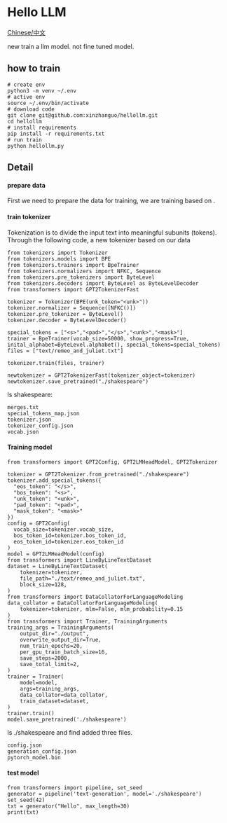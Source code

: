 # Hello LLM

[Chinese/中文](https://github.com/xinzhanguo/hellollm/blob/main/README_ZH.md)

new train a llm model.
not fine tuned model.

## how to train

```
# create env
python3 -m venv ~/.env
# active env
source ~/.env/bin/activate
# download code
git clone git@github.com:xinzhanguo/hellollm.git
cd hellollm
# install requirements
pip install -r requirements.txt
# run train
python hellollm.py
```

## Detail

#### prepare data

First we need to prepare the data for training, we are training based on <Romeo and Juliet>.

#### train tokenizer

Tokenization is to divide the input text into meaningful subunits (tokens).
Through the following code, a new tokenizer based on our data

```
from tokenizers import Tokenizer
from tokenizers.models import BPE
from tokenizers.trainers import BpeTrainer
from tokenizers.normalizers import NFKC, Sequence
from tokenizers.pre_tokenizers import ByteLevel
from tokenizers.decoders import ByteLevel as ByteLevelDecoder
from transformers import GPT2TokenizerFast

tokenizer = Tokenizer(BPE(unk_token="<unk>"))
tokenizer.normalizer = Sequence([NFKC()])
tokenizer.pre_tokenizer = ByteLevel()
tokenizer.decoder = ByteLevelDecoder()

special_tokens = ["<s>","<pad>","</s>","<unk>","<mask>"]
trainer = BpeTrainer(vocab_size=50000, show_progress=True, inital_alphabet=ByteLevel.alphabet(), special_tokens=special_tokens)
files = ["text/remeo_and_juliet.txt"]

tokenizer.train(files, trainer)

newtokenizer = GPT2TokenizerFast(tokenizer_object=tokenizer)
newtokenizer.save_pretrained("./shakespeare")
```

ls shakespeare:
```
merges.txt
special_tokens_map.json
tokenizer.json
tokenizer_config.json
vocab.json
```

#### Training model

```
from transformers import GPT2Config, GPT2LMHeadModel, GPT2Tokenizer

tokenizer = GPT2Tokenizer.from_pretrained("./shakespeare")
tokenizer.add_special_tokens({
  "eos_token": "</s>",
  "bos_token": "<s>",
  "unk_token": "<unk>",
  "pad_token": "<pad>",
  "mask_token": "<mask>"
})
config = GPT2Config(
  vocab_size=tokenizer.vocab_size,
  bos_token_id=tokenizer.bos_token_id,
  eos_token_id=tokenizer.eos_token_id
)
model = GPT2LMHeadModel(config)
from transformers import LineByLineTextDataset
dataset = LineByLineTextDataset(
    tokenizer=tokenizer,
    file_path="./text/remeo_and_juliet.txt",
    block_size=128,
)
from transformers import DataCollatorForLanguageModeling
data_collator = DataCollatorForLanguageModeling(
    tokenizer=tokenizer, mlm=False, mlm_probability=0.15
)
from transformers import Trainer, TrainingArguments
training_args = TrainingArguments(
    output_dir="./output",
    overwrite_output_dir=True,
    num_train_epochs=20,
    per_gpu_train_batch_size=16,
    save_steps=2000,
    save_total_limit=2,
)
trainer = Trainer(
    model=model,
    args=training_args,
    data_collator=data_collator,
    train_dataset=dataset,
)
trainer.train()
model.save_pretrained('./shakespeare')

```

ls ./shakespeare and find added three files.
```
config.json
generation_config.json
pytorch_model.bin
```

#### test model

```
from transformers import pipeline, set_seed
generator = pipeline('text-generation', model='./shakespeare')
set_seed(42)
txt = generator("Hello", max_length=30)
print(txt)
```
